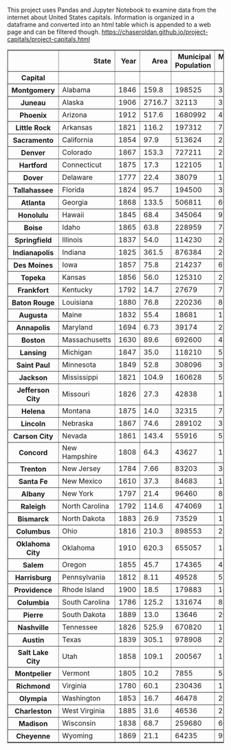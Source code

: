 This project uses Pandas and Jupyter Notebook to examine data from the internet about United States capitals. Information is organized in a dataframe and converted into an html table which is appended to a web page and can be filtered though.
https://chaseroldan.github.io/project-capitals/project-capitals.html

<table border="1" class="dataframe">  <thead>    <tr style="text-align: right;">      <th></th>      <th>State</th>      <th>Year</th>      <th>Area</th>      <th>Municipal Population</th>      <th>Metropolitan Population</th>    </tr>    <tr>      <th>Capital</th>      <th></th>      <th></th>      <th></th>      <th></th>      <th></th>    </tr>  </thead>  <tbody>    <tr>      <th>Montgomery</th>      <td>Alabama</td>      <td>1846</td>      <td>159.8</td>      <td>198525</td>      <td>373290</td>    </tr>    <tr>      <th>Juneau</th>      <td>Alaska</td>      <td>1906</td>      <td>2716.7</td>      <td>32113</td>      <td>32113</td>    </tr>    <tr>      <th>Phoenix</th>      <td>Arizona</td>      <td>1912</td>      <td>517.6</td>      <td>1680992</td>      <td>4948203</td>    </tr>    <tr>      <th>Little Rock</th>      <td>Arkansas</td>      <td>1821</td>      <td>116.2</td>      <td>197312</td>      <td>742384</td>    </tr>    <tr>      <th>Sacramento</th>      <td>California</td>      <td>1854</td>      <td>97.9</td>      <td>513624</td>      <td>2363730</td>    </tr>    <tr>      <th>Denver</th>      <td>Colorado</td>      <td>1867</td>      <td>153.3</td>      <td>727211</td>      <td>2967239</td>    </tr>    <tr>      <th>Hartford</th>      <td>Connecticut</td>      <td>1875</td>      <td>17.3</td>      <td>122105</td>      <td>1204877</td>    </tr>    <tr>      <th>Dover</th>      <td>Delaware</td>      <td>1777</td>      <td>22.4</td>      <td>38079</td>      <td>180786</td>    </tr>    <tr>      <th>Tallahassee</th>      <td>Florida</td>      <td>1824</td>      <td>95.7</td>      <td>194500</td>      <td>387227</td>    </tr>    <tr>      <th>Atlanta</th>      <td>Georgia</td>      <td>1868</td>      <td>133.5</td>      <td>506811</td>      <td>6020364</td>    </tr>    <tr>      <th>Honolulu</th>      <td>Hawaii</td>      <td>1845</td>      <td>68.4</td>      <td>345064</td>      <td>974563</td>    </tr>    <tr>      <th>Boise</th>      <td>Idaho</td>      <td>1865</td>      <td>63.8</td>      <td>228959</td>      <td>749202</td>    </tr>    <tr>      <th>Springfield</th>      <td>Illinois</td>      <td>1837</td>      <td>54.0</td>      <td>114230</td>      <td>206868</td>    </tr>    <tr>      <th>Indianapolis</th>      <td>Indiana</td>      <td>1825</td>      <td>361.5</td>      <td>876384</td>      <td>2074537</td>    </tr>    <tr>      <th>Des Moines</th>      <td>Iowa</td>      <td>1857</td>      <td>75.8</td>      <td>214237</td>      <td>699292</td>    </tr>    <tr>      <th>Topeka</th>      <td>Kansas</td>      <td>1856</td>      <td>56.0</td>      <td>125310</td>      <td>231969</td>    </tr>    <tr>      <th>Frankfort</th>      <td>Kentucky</td>      <td>1792</td>      <td>14.7</td>      <td>27679</td>      <td>73663</td>    </tr>    <tr>      <th>Baton Rouge</th>      <td>Louisiana</td>      <td>1880</td>      <td>76.8</td>      <td>220236</td>      <td>854884</td>    </tr>    <tr>      <th>Augusta</th>      <td>Maine</td>      <td>1832</td>      <td>55.4</td>      <td>18681</td>      <td>122302</td>    </tr>    <tr>      <th>Annapolis</th>      <td>Maryland</td>      <td>1694</td>      <td>6.73</td>      <td>39174</td>      <td>2800053</td>    </tr>    <tr>      <th>Boston</th>      <td>Massachusetts</td>      <td>1630</td>      <td>89.6</td>      <td>692600</td>      <td>4873019</td>    </tr>    <tr>      <th>Lansing</th>      <td>Michigan</td>      <td>1847</td>      <td>35.0</td>      <td>118210</td>      <td>550391</td>    </tr>    <tr>      <th>Saint Paul</th>      <td>Minnesota</td>      <td>1849</td>      <td>52.8</td>      <td>308096</td>      <td>3654908</td>    </tr>    <tr>      <th>Jackson</th>      <td>Mississippi</td>      <td>1821</td>      <td>104.9</td>      <td>160628</td>      <td>594806</td>    </tr>    <tr>      <th>Jefferson City</th>      <td>Missouri</td>      <td>1826</td>      <td>27.3</td>      <td>42838</td>      <td>151235</td>    </tr>    <tr>      <th>Helena</th>      <td>Montana</td>      <td>1875</td>      <td>14.0</td>      <td>32315</td>      <td>77414</td>    </tr>    <tr>      <th>Lincoln</th>      <td>Nebraska</td>      <td>1867</td>      <td>74.6</td>      <td>289102</td>      <td>336374</td>    </tr>    <tr>      <th>Carson City</th>      <td>Nevada</td>      <td>1861</td>      <td>143.4</td>      <td>55916</td>      <td>55916</td>    </tr>    <tr>      <th>Concord</th>      <td>New Hampshire</td>      <td>1808</td>      <td>64.3</td>      <td>43627</td>      <td>151391</td>    </tr>    <tr>      <th>Trenton</th>      <td>New Jersey</td>      <td>1784</td>      <td>7.66</td>      <td>83203</td>      <td>367430</td>    </tr>    <tr>      <th>Santa Fe</th>      <td>New Mexico</td>      <td>1610</td>      <td>37.3</td>      <td>84683</td>      <td>150358</td>    </tr>    <tr>      <th>Albany</th>      <td>New York</td>      <td>1797</td>      <td>21.4</td>      <td>96460</td>      <td>880381</td>    </tr>    <tr>      <th>Raleigh</th>      <td>North Carolina</td>      <td>1792</td>      <td>114.6</td>      <td>474069</td>      <td>1390785</td>    </tr>    <tr>      <th>Bismarck</th>      <td>North Dakota</td>      <td>1883</td>      <td>26.9</td>      <td>73529</td>      <td>128949</td>    </tr>    <tr>      <th>Columbus</th>      <td>Ohio</td>      <td>1816</td>      <td>210.3</td>      <td>898553</td>      <td>2122271</td>    </tr>    <tr>      <th>Oklahoma City</th>      <td>Oklahoma</td>      <td>1910</td>      <td>620.3</td>      <td>655057</td>      <td>1408950</td>    </tr>    <tr>      <th>Salem</th>      <td>Oregon</td>      <td>1855</td>      <td>45.7</td>      <td>174365</td>      <td>433903</td>    </tr>    <tr>      <th>Harrisburg</th>      <td>Pennsylvania</td>      <td>1812</td>      <td>8.11</td>      <td>49528</td>      <td>577941</td>    </tr>    <tr>      <th>Providence</th>      <td>Rhode Island</td>      <td>1900</td>      <td>18.5</td>      <td>179883</td>      <td>1624578</td>    </tr>    <tr>      <th>Columbia</th>      <td>South Carolina</td>      <td>1786</td>      <td>125.2</td>      <td>131674</td>      <td>838433</td>    </tr>    <tr>      <th>Pierre</th>      <td>South Dakota</td>      <td>1889</td>      <td>13.0</td>      <td>13646</td>      <td>20672</td>    </tr>    <tr>      <th>Nashville</th>      <td>Tennessee</td>      <td>1826</td>      <td>525.9</td>      <td>670820</td>      <td>1934317</td>    </tr>    <tr>      <th>Austin</th>      <td>Texas</td>      <td>1839</td>      <td>305.1</td>      <td>978908</td>      <td>2227083</td>    </tr>    <tr>      <th>Salt Lake City</th>      <td>Utah</td>      <td>1858</td>      <td>109.1</td>      <td>200567</td>      <td>1232696</td>    </tr>    <tr>      <th>Montpelier</th>      <td>Vermont</td>      <td>1805</td>      <td>10.2</td>      <td>7855</td>      <td>58409</td>    </tr>    <tr>      <th>Richmond</th>      <td>Virginia</td>      <td>1780</td>      <td>60.1</td>      <td>230436</td>      <td>1291900</td>    </tr>    <tr>      <th>Olympia</th>      <td>Washington</td>      <td>1853</td>      <td>16.7</td>      <td>46478</td>      <td>290536</td>    </tr>    <tr>      <th>Charleston</th>      <td>West Virginia</td>      <td>1885</td>      <td>31.6</td>      <td>46536</td>      <td>257074</td>    </tr>    <tr>      <th>Madison</th>      <td>Wisconsin</td>      <td>1838</td>      <td>68.7</td>      <td>259680</td>      <td>664865</td>    </tr>    <tr>      <th>Cheyenne</th>      <td>Wyoming</td>      <td>1869</td>      <td>21.1</td>      <td>64235</td>      <td>99500</td>    </tr>  </tbody></table>
